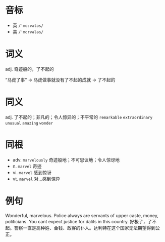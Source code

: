 # 音标

- 英 `/'mɑːvələs/`
- 美 `/'mɑrvələs/`

# 词义

adj. 奇迹般的，了不起的




“马虎了事” → 马虎做事就没有了不起的成就 → 了不起的

# 同义

adj. 了不起的；非凡的；令人惊异的；不平常的
`remarkable` `extraordinary` `unusual` `amazing` `wonder`

# 同根

- adv. `marvelously` 奇迹般地；不可思议地；令人惊讶地
- n. `marvel` 奇迹
- vi. `marvel` 感到惊讶
- vt. `marvel` 对…感到惊异

# 例句

Wonderful, marvelous. Police always are servants of upper caste, money, politicians. You cant expect justice for dalits in this country.
好极了，了不起。警察一直是高种姓、金钱、政客的仆人。达利特在这个国家无法期望得到公正。


